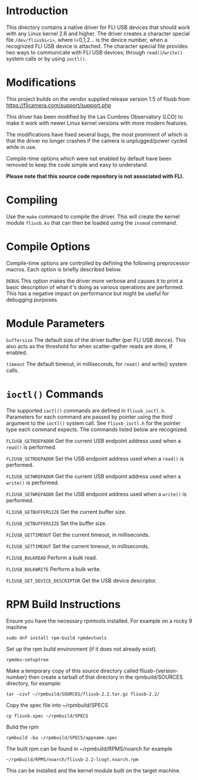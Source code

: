 Introduction
============

This directory contains a native driver for FLI USB devices that
should work with any Linux kernel 2.6 and higher.  The driver creates a
character special file `/dev/fliusbi<i>`, where i=0,1,2... is the device
number, when a recognized FLI USB device is attached.  The character
special file provides two ways to communicate with FLI USB devices;
through `read()`/`write()` system calls or by using `ioctl()`.

Modifications
=============

This project builds on the vendor supplied release version 1.5 of fliusb from https://flicamera.com/support/support.php

This driver has been modified by the Las Cumbres Observatory (LCO) to make
it work with newer Linux kernel versions with more modern features.

The modifications have fixed several bugs, the most prominent of which is that
the driver no longer crashes if the camera is unplugged/power cycled while in
use.

Compile-time options which were not enabled by default have been removed to
keep the code simple and easy to understand.

**Please note that this source code repository is not associated with FLI.**

Compiling
=========

Use the `make` command to compile the driver.  This will create the
kernel module `fliusb.ko` that can then be loaded using the `insmod`
command.

Compile Options
===============

Compile-time options are controlled by defining the following
preprocessor macros.  Each option is briefly described below.

`DEBUG`		This option makes the driver more verbose and causes
		it to print a basic description of what it's doing as
		various operations are performed.  This has a negative
		impact on performance but might be useful for
		debugging purposes.

Module Parameters
=================

`buffersize`	The default size of the driver buffer (per FLI USB
		device).  This also acts as the threshold for when
		scatter-gather reads are done, if enabled.

`timeout`	The default timeout, in milliseconds, for `read()` and
		write() system calls.

`ioctl()` Commands
==================

The supported `ioctl()` commands are defined in `fliusb_ioctl.h`.
Parameters for each command are passed by pointer using the third
argument to the `ioctl()` system call.  See `fliusb_ioctl.h` for the
pointer type each command expects.  The commands listed below are
recognized.

`FLIUSB_GETRDEPADDR`		Get the current USB endpoint address
				used when a `read()` is performed.

`FLIUSB_SETRDEPADDR`		Set the USB endpoint address used when
				a `read()` is performed.

`FLIUSB_GETWREPADDR`		Get the current USB endpoint address
				used when a `write()` is performed.

`FLIUSB_SETWREPADDR` 		Set the USB endpoint address used when
				a `write()` is performed.

`FLIUSB_GETBUFFERSIZE`		Get the current buffer size.

`FLIUSB_SETBUFFERSIZE`		Set the buffer size.

`FLIUSB_GETTIMEOUT`		Get the current timeout, in milliseconds.

`FLIUSB_SETTIMEOUT`		Set the current timeout, in milliseconds.

`FLIUSB_BULKREAD`		Perform a bulk read.

`FLIUSB_BULKWRITE`		Perform a bulk write.

`FLIUSB_GET_DEVICE_DESCRIPTOR`	Get the USB device descriptor.

RPM Build Instructions
======================

Ensure you have the necessary rpmtools installed. For example on a rocky 9 machine

   `sudo dnf install rpm-build rpmdevtools`

Set up the rpm build environment (if it does not already exist).

   `rpmdev-setuptree`

Make a temporary copy of this source directory called fliusb-{version-number} then create a tarball of that directory in the rpmbuild/SOURCES directory, for example:

   `tar -czvf ~/rpmbuild/SOURCES/fliusb-2.2.tar.gz fliusb-2.2/`

Copy the spec file into ~/rpmbuild/SPECS

   `cp fliusb.spec ~/rpmbuild/SPECS`

Build the rpm 

   `rpmbuild -ba ~/rpmbuild/SPECS/appname.spec`

The built rpm can be found in ~/rpmbuild/RPMS/noarch for example

   `~/rpmbuild/RPMS/noarch/fliusb-2.2-lcogt.noarch.rpm`

This can be installed and the kernel module built on the target machine.